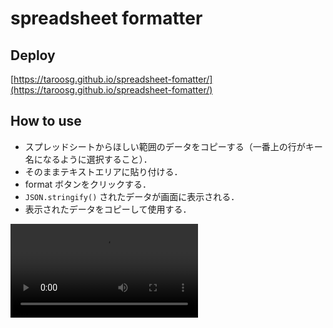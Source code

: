 # spreadsheet formatter

## Deploy

[https://taroosg.github.io/spreadsheet-fomatter/](https://taroosg.github.io/spreadsheet-fomatter/)

## How to use

- スプレッドシートからほしい範囲のデータをコピーする（一番上の行がキー名になるように選択すること）．
- そのままテキストエリアに貼り付ける．
- format ボタンをクリックする．
- `JSON.stringify()` されたデータが画面に表示される．
- 表示されたデータをコピーして使用する．

<video src="https://user-images.githubusercontent.com/28992410/139869950-bc5b65e9-b945-4e90-b650-7bb5f8833e9f.mp4" alt="how-to-use-image">

## Buy coffee for developer

[https://www.buymeacoffee.com/taroosg](https://www.buymeacoffee.com/taroosg)
